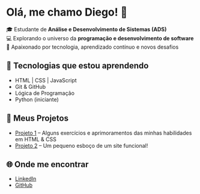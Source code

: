 # Olá, me chamo Diego! 👋

🎓 Estudante de **Análise e Desenvolvimento de Sistemas (ADS)**  
💻 Explorando o universo da **programação e desenvolvimento de software**  
🚀 Apaixonado por tecnologia, aprendizado contínuo e novos desafios  

## 🚀 Tecnologias que estou aprendendo
- HTML | CSS | JavaScript  
- Git & GitHub  
- Lógica de Programação  
- Python (iniciante)

## 📂 Meus Projetos
- [Projeto 1](https://github.com/H4is4nb4rg/html-css) – Alguns exercícios e aprimoramentos das minhas habilidades em HTML & CSS 
- [Projeto 2](https://github.com/H4is4nb4rg/projeto-android) – Um pequeno esboço de um site funcional! 

## 🌐 Onde me encontrar
- [LinkedIn](https://www.linkedin.com/in/diego-pires-1b62aa32a/)  
- [GitHub](https://github.com/H4is4nb4rg)  
